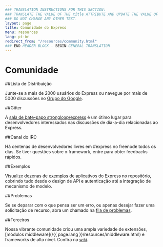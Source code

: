 ```yaml
---
### TRANSLATION INSTRUCTIONS FOR THIS SECTION:
### TRANSLATE THE VALUE OF THE title ATTRIBUTE AND UPDATE THE VALUE OF THE lang ATTRIBUTE. 
### DO NOT CHANGE ANY OTHER TEXT. 
layout: page
title: Comunidade do Express
menu: resources
lang: pt-br
redirect_from: "/resources/community.html"
### END HEADER BLOCK - BEGIN GENERAL TRANSLATION
---
```


# Comunidade

##Lista de Distribuição

Junte-se a mais de 2000 usuários do Express ou navegue por mais
de 5000 discussões no [Grupo do
Google](https://groups.google.com/group/express-js).

##Gitter

A [sala
de bate-papo strongloop/express](https://gitter.im/strongloop/express) é um ótimo lugar para
desenvolvedores interessados nas discussões de dia-a-dia relacionadas
ao Express.

##Canal do IRC

Há centenas de desenvolvedores livres em #express no freenode todos os dias.
Se tiver questões sobre o framework, entre para obter feedbacks rápidos.

##Exemplos

Visualize dezenas de [exemplos](https://github.com/strongloop/express/tree/master/examples)
de aplicativos do Express no repositório, cobrindo tudo desde o design de API e autenticação até a integração de mecanismo de modelo.

##Problemas

Se se deparar com o que pensa ser um erro, ou apenas desejar fazer uma solicitação de recurso, abra um chamado na
[fila de problemas](https://github.com/strongloop/express/issues).

##Terceiros

Nossa vibrante comunidade criou uma ampla variedade de
extensões, [módulos middleware](/{{ page.lang }}/resources/middleware.html) e frameworks de
alto nível. Confira na [wiki](https://github.com/strongloop/express/wiki).

